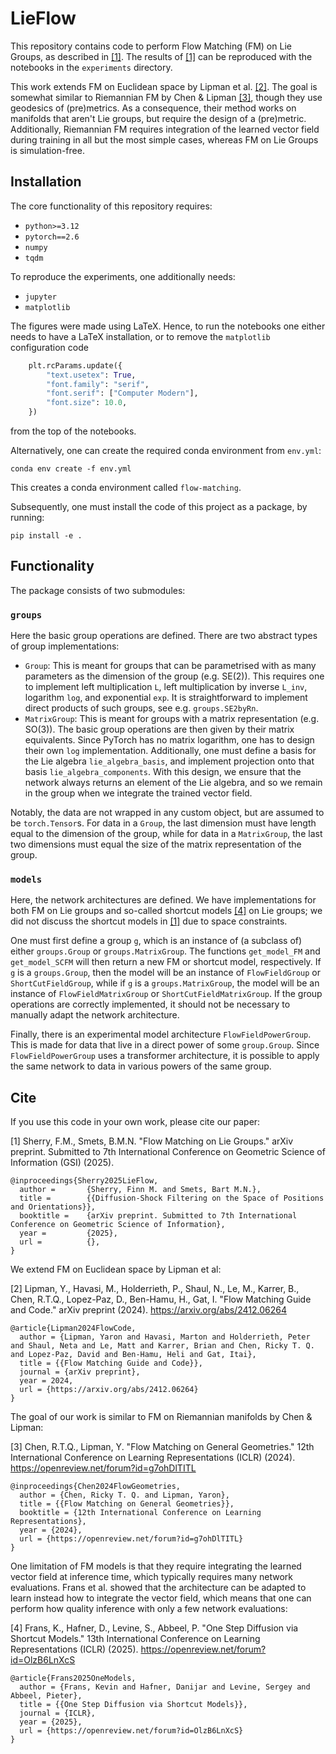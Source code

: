 # LieFlow
This repository contains code to perform Flow Matching (FM) on Lie Groups, as described in [[1]](#1). The results of [[1]](#1) can be reproduced with the notebooks in the `experiments` directory.

This work extends FM on Euclidean space by Lipman et al. [[2]](#2). 
The goal is somewhat similar to Riemannian FM by Chen & Lipman [[3]](#3), though they use geodesics of (pre)metrics. As a consequence, their method works on manifolds that aren't Lie groups, but require the design of a (pre)metric. Additionally, Riemannian FM requires integration of the learned vector field during training in all but the most simple cases, whereas FM on Lie Groups is simulation-free.

## Installation
The core functionality of this repository requires:
* `python>=3.12`
* `pytorch==2.6`
* `numpy`
* `tqdm`

To reproduce the experiments, one additionally needs:
* `jupyter`
* `matplotlib`

The figures were made using LaTeX. Hence, to run the notebooks one either needs to have a LaTeX installation, or to remove the `matplotlib` configuration code
```python
    plt.rcParams.update({
        "text.usetex": True,
        "font.family": "serif",
        "font.serif": ["Computer Modern"],
        "font.size": 10.0,
    })
```
from the top of the notebooks.

Alternatively, one can create the required conda environment from `env.yml`:
```
conda env create -f env.yml
```
This creates a conda environment called `flow-matching`.

Subsequently, one must install the code of this project as a package, by running:
```
pip install -e .
```

## Functionality
The package consists of two submodules:
### `groups`
Here the basic group operations are defined. There are two abstract types of group implementations:
* `Group`: This is meant for groups that can be parametrised with as many parameters as the dimension of the group (e.g. SE(2)). This requires one to implement left multiplication `L`, left multiplication by inverse `L_inv`, logarithm `log`, and exponential `exp`. It is straightforward to implement direct products of such groups, see e.g. `groups.SE2byRn`.
* `MatrixGroup`: This is meant for groups with a matrix representation (e.g. SO(3)). The basic group operations are then given by their matrix equivalents. Since PyTorch has no matrix logarithm, one has to design their own `log` implementation. Additionally, one must define a basis for the Lie algebra `lie_algebra_basis`, and implement projection onto that basis `lie_algebra_components`. With this design, we ensure that the network always returns an element of the Lie algebra, and so we remain in the group when we integrate the trained vector field.

Notably, the data are not wrapped in any custom object, but are assumed to be `torch.Tensor`s. For data in a `Group`, the last dimension must have length equal to the dimension of the group, while for data in a `MatrixGroup`, the last two dimensions must equal the size of the matrix representation of the group.

### `models`
Here, the network architectures are defined. We have implementations for both FM on Lie groups and so-called shortcut models [[4]](#4) on Lie groups; we did not discuss the shortcut models in [[1]](#1) due to space constraints.

One must first define a group `g`, which is an instance of (a subclass of) either `groups.Group` or `groups.MatrixGroup`. The functions `get_model_FM` and `get_model_SCFM` will then return a new FM or shortcut model, respectively. If `g` is a `groups.Group`, then the model will be an instance of `FlowFieldGroup` or `ShortCutFieldGroup`, while if `g` is a `groups.MatrixGroup`, the model will be an instance of `FlowFieldMatrixGroup` or `ShortCutFieldMatrixGroup`. If the group operations are correctly implemented, it should not be necessary to manually adapt the network architecture.

Finally, there is an experimental model architecture `FlowFieldPowerGroup`. This is made for data that live in a direct power of some `group.Group`.
Since `FlowFieldPowerGroup` uses a transformer architecture, it is possible to apply the same network to data in various powers of the same group.

## Cite
If you use this code in your own work, please cite our paper:

<a id="1">[1]</a> Sherry, F.M., Smets, B.M.N. "Flow Matching on Lie Groups." arXiv preprint. Submitted to 7th International Conference on Geometric Science of Information (GSI) (2025).
```
@inproceedings{Sherry2025LieFlow,
  author =       {Sherry, Finn M. and Smets, Bart M.N.},
  title =        {{Diffusion-Shock Filtering on the Space of Positions and Orientations}},
  booktitle =    {arXiv preprint. Submitted to 7th International Conference on Geometric Science of Information},
  year =         {2025},
  url =          {},
}
```

We extend FM on Euclidean space by Lipman et al:

<a id="2">[2]</a> Lipman, Y., Havasi, M., Holderrieth, P., Shaul, N., Le, M., Karrer, B., Chen, R.T.Q., Lopez-Paz, D., Ben-Hamu, H., Gat, I. "Flow Matching Guide and Code." arXiv preprint (2024). https://arxiv.org/abs/2412.06264
```
@article{Lipman2024FlowCode,
  author = {Lipman, Yaron and Havasi, Marton and Holderrieth, Peter and Shaul, Neta and Le, Matt and Karrer, Brian and Chen, Ricky T. Q. and Lopez-Paz, David and Ben-Hamu, Heli and Gat, Itai},
  title = {{Flow Matching Guide and Code}},
  journal = {arXiv preprint},
  year = 2024,
  url = {https://arxiv.org/abs/2412.06264}
}
```

The goal of our work is similar to FM on Riemannian manifolds by Chen & Lipman:

<a id="3">[3]</a> Chen, R.T.Q., Lipman, Y. "Flow Matching on General Geometries." 12th International Conference on Learning Representations (ICLR) (2024). https://openreview.net/forum?id=g7ohDlTITL
```
@inproceedings{Chen2024FlowGeometries,
  author = {Chen, Ricky T. Q. and Lipman, Yaron},
  title = {{Flow Matching on General Geometries}},
  booktitle = {12th International Conference on Learning Representations},
  year = {2024},
  url = {https://openreview.net/forum?id=g7ohDlTITL}
}
```

One limitation of FM models is that they require integrating the learned vector field at inference time, which typically requires many network evaluations. Frans et al. showed that the architecture can be adapted to learn instead how to integrate the vector field, which means that one can perform how quality inference with only a few network evaluations:

<a id="4">[4]</a> Frans, K., Hafner, D., Levine, S., Abbeel, P. "One Step Diffusion via Shortcut Models." 13th International Conference on Learning Representations (ICLR) (2025). https://openreview.net/forum?id=OlzB6LnXcS
```
@article{Frans2025OneModels,
  author = {Frans, Kevin and Hafner, Danijar and Levine, Sergey and Abbeel, Pieter},
  title = {{One Step Diffusion via Shortcut Models}},
  journal = {ICLR},
  year = {2025},
  url = {https://openreview.net/forum?id=OlzB6LnXcS}
}
```
